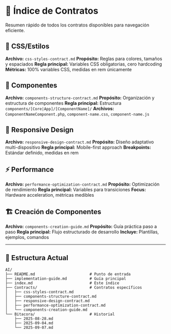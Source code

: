 # 📑 Índice de Contratos

Resumen rápido de todos los contratos disponibles para navegación eficiente.

## 🎨 CSS/Estilos
**Archivo:** `css-styles-contract.md`
**Propósito:** Reglas para colores, tamaños y espaciados
**Regla principal:** Variables CSS obligatorias, cero hardcoding
**Métricas:** 100% variables CSS, medidas en rem únicamente

## 🧩 Componentes
**Archivo:** `components-structure-contract.md`
**Propósito:** Organización y estructura de componentes
**Regla principal:** Estructura `components/[Core|App]/[ComponentName]/`
**Archivos:** `ComponentNameComponent.php`, `component-name.css`, `component-name.js`

## 📱 Responsive Design
**Archivo:** `responsive-design-contract.md`
**Propósito:** Diseño adaptativo multi-dispositivo
**Regla principal:** Mobile-first approach
**Breakpoints:** Estándar definido, medidas en rem

## ⚡ Performance
**Archivo:** `performance-optimization-contract.md`
**Propósito:** Optimización de rendimiento
**Regla principal:** Variables para transiciones
**Focus:** Hardware acceleration, métricas medibles

## 🏗️ Creación de Componentes
**Archivo:** `components-creation-guide.md`
**Propósito:** Guía práctica paso a paso
**Regla principal:** Flujo estructurado de desarrollo
**Incluye:** Plantillas, ejemplos, comandos

---

## 📂 Estructura Actual

```
AI/
├── README.md                        # Punto de entrada
├── implementation-guide.md          # Guía principal
├── index.md                         # Este índice
├── Contracts/                       # Contratos específicos
│   ├── css-styles-contract.md
│   ├── components-structure-contract.md
│   ├── responsive-design-contract.md
│   ├── performance-optimization-contract.md
│   └── components-creation-guide.md
└── Bitacora/                        # Historial
    ├── 2025-08-28.md
    ├── 2025-09-04.md
    └── 2025-09-07.md
```
